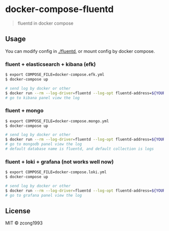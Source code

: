 # docker-compose-fluentd

> fluentd in docker compose

## Usage

You can modify config in [./fluentd](./fluentd), or mount config by docker compose.

### fluent + elasticsearch + kibana (efk)

```sh
$ export COMPOSE_FILE=docker-compose.efk.yml
$ docker-compose up

# send log by docker or other
$ docker run --rm --log-driver=fluentd --log-opt fluentd-address=${YOUR_LOCAL_IP}:24224 alpine echo "Hello world"
# go to kibana panel view the log
```

### fluent + mongo

```sh
$ export COMPOSE_FILE=docker-compose.mongo.yml
$ docker-compose up

# send log by docker or other
$ docker run --rm --log-driver=fluentd --log-opt fluentd-address=${YOUR_LOCAL_IP}:24224 alpine echo "Hello world"
# go to mongodb panel view the log
# default database name is fluentd, and default collection is logs
```

### fluent + loki + grafana (not works well now)

```sh
$ export COMPOSE_FILE=docker-compose.loki.yml
$ docker-compose up

# send log by docker or other
$ docker run --rm --log-driver=fluentd --log-opt fluentd-address=${YOUR_LOCAL_IP}:24224 alpine echo "Hello world"
# go to grafana panel view the log
```

## License

MIT &copy; zcong1993
